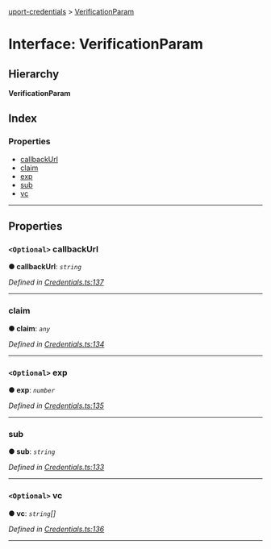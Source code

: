 [uport-credentials](../README.md) > [VerificationParam](../interfaces/verificationparam.md)

# Interface: VerificationParam

## Hierarchy

**VerificationParam**

## Index

### Properties

* [callbackUrl](verificationparam.md#callbackurl)
* [claim](verificationparam.md#claim)
* [exp](verificationparam.md#exp)
* [sub](verificationparam.md#sub)
* [vc](verificationparam.md#vc)

---

## Properties

<a id="callbackurl"></a>

### `<Optional>` callbackUrl

**● callbackUrl**: *`string`*

*Defined in [Credentials.ts:137](https://github.com/uport-project/uport-credentials/blob/2b03873/src/Credentials.ts#L137)*

___
<a id="claim"></a>

###  claim

**● claim**: *`any`*

*Defined in [Credentials.ts:134](https://github.com/uport-project/uport-credentials/blob/2b03873/src/Credentials.ts#L134)*

___
<a id="exp"></a>

### `<Optional>` exp

**● exp**: *`number`*

*Defined in [Credentials.ts:135](https://github.com/uport-project/uport-credentials/blob/2b03873/src/Credentials.ts#L135)*

___
<a id="sub"></a>

###  sub

**● sub**: *`string`*

*Defined in [Credentials.ts:133](https://github.com/uport-project/uport-credentials/blob/2b03873/src/Credentials.ts#L133)*

___
<a id="vc"></a>

### `<Optional>` vc

**● vc**: *`string`[]*

*Defined in [Credentials.ts:136](https://github.com/uport-project/uport-credentials/blob/2b03873/src/Credentials.ts#L136)*

___

